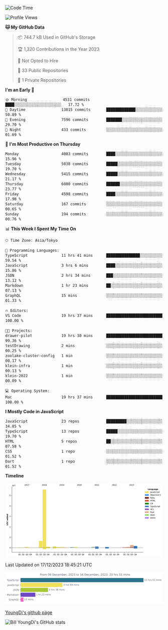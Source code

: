 <!--START_SECTION:waka-->
![Code Time](http://img.shields.io/badge/Code%20Time-249%20hrs%2026%20mins-blue)

![Profile Views](http://img.shields.io/badge/Profile%20Views-0-blue)

**🐱 My GitHub Data** 

> 📦 744.7 kB Used in GitHub's Storage 
 > 
> 🏆 1,320 Contributions in the Year 2023
 > 
> 🚫 Not Opted to Hire
 > 
> 📜 33 Public Repositories 
 > 
> 🔑 1 Private Repositories 
 > 
**I'm an Early 🐤** 

```text
🌞 Morning                4531 commits        ████░░░░░░░░░░░░░░░░░░░░░   17.72 % 
🌆 Daytime                13015 commits       █████████████░░░░░░░░░░░░   50.89 % 
🌃 Evening                7596 commits        ███████░░░░░░░░░░░░░░░░░░   29.70 % 
🌙 Night                  433 commits         ░░░░░░░░░░░░░░░░░░░░░░░░░   01.69 % 
```
📅 **I'm Most Productive on Thursday** 

```text
Monday                   4083 commits        ████░░░░░░░░░░░░░░░░░░░░░   15.96 % 
Tuesday                  5038 commits        █████░░░░░░░░░░░░░░░░░░░░   19.70 % 
Wednesday                5415 commits        █████░░░░░░░░░░░░░░░░░░░░   21.17 % 
Thursday                 6080 commits        ██████░░░░░░░░░░░░░░░░░░░   23.77 % 
Friday                   4598 commits        ████░░░░░░░░░░░░░░░░░░░░░   17.98 % 
Saturday                 167 commits         ░░░░░░░░░░░░░░░░░░░░░░░░░   00.65 % 
Sunday                   194 commits         ░░░░░░░░░░░░░░░░░░░░░░░░░   00.76 % 
```


📊 **This Week I Spent My Time On** 

```text
🕑︎ Time Zone: Asia/Tokyo

💬 Programming Languages: 
TypeScript               11 hrs 41 mins      ███████████████░░░░░░░░░░   59.54 % 
JavaScript               3 hrs 6 mins        ████░░░░░░░░░░░░░░░░░░░░░   15.86 % 
JSON                     2 hrs 34 mins       ███░░░░░░░░░░░░░░░░░░░░░░   13.12 % 
Markdown                 1 hr 23 mins        ██░░░░░░░░░░░░░░░░░░░░░░░   07.13 % 
GraphQL                  15 mins             ░░░░░░░░░░░░░░░░░░░░░░░░░   01.33 % 

🔥 Editors: 
VS Code                  19 hrs 37 mins      █████████████████████████   100.00 % 

🐱‍💻 Projects: 
drawer-pilot             19 hrs 30 mins      █████████████████████████   99.36 % 
testDrawing              2 mins              ░░░░░░░░░░░░░░░░░░░░░░░░░   00.25 % 
zoolake-cluster-config   1 min               ░░░░░░░░░░░░░░░░░░░░░░░░░   00.17 % 
klein-infra              1 min               ░░░░░░░░░░░░░░░░░░░░░░░░░   00.13 % 
klein-2022               1 min               ░░░░░░░░░░░░░░░░░░░░░░░░░   00.09 % 

💻 Operating System: 
Mac                      19 hrs 37 mins      █████████████████████████   100.00 % 
```

**I Mostly Code in JavaScript** 

```text
JavaScript               23 repos            █████████░░░░░░░░░░░░░░░░   34.85 % 
TypeScript               13 repos            █████░░░░░░░░░░░░░░░░░░░░   19.70 % 
HTML                     5 repos             ██░░░░░░░░░░░░░░░░░░░░░░░   07.58 % 
CSS                      1 repo              ░░░░░░░░░░░░░░░░░░░░░░░░░   01.52 % 
Dart                     1 repo              ░░░░░░░░░░░░░░░░░░░░░░░░░   01.52 % 
```



**Timeline**

![Lines of Code chart](https://raw.githubusercontent.com/Youngdi/Youngdi/master/assets/bar_graph.png)


 Last Updated on 17/12/2023 18:45:21 UTC
<!--END_SECTION:waka-->

![wakatime](./images/stat.svg)

[YoungDi's github page](https://youngdi.github.io)

![Bill YoungDi's GitHub stats](https://github-readme-stats.vercel.app/api?username=youngdi&count_private=true&show_icons=true)
